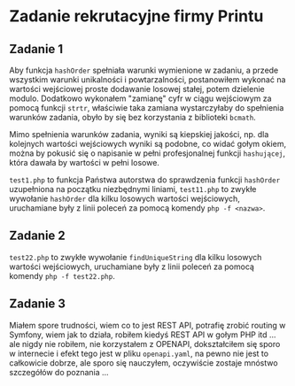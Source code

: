 # Zadanie rekrutacyjne firmy Printu

## Zadanie 1

Aby funkcja `hashOrder` spełniała warunki wymienione w zadaniu, a przede wszystkim warunki
unikalności i powtarzalności, postanowiłem wykonać na wartości wejściowej proste dodawanie
losowej stałej, potem dzielenie modulo. Dodatkowo wykonałem "zamianę" cyfr w ciągu wejściowym za
pomocą funkcji `strtr`, właściwie taka zamiana wystarczyłaby do spełnienia warunków zadania, obyło
by się bez korzystania z biblioteki `bcmath`.

Mimo spełnienia warunków zadania, wyniki są kiepskiej jakości, np. dla kolejnych wartości wejściowych
wyniki są podobne, co widać gołym okiem, można by pokusić się o napisanie w pełni profesjonalnej
funkcji `hashującej`, która dawała by wartości w pełni losowe.

`test1.php` to funkcja Państwa autorstwa do sprawdzenia funkcji `hashOrder` uzupełniona na początku niezbędnymi
liniami, `test11.php` to zwykłe wywołanie `hashOrder` dla kilku losowych wartości wejściowych, uruchamiane były
z linii poleceń za pomocą komendy `php -f <nazwa>`.

## Zadanie 2

`test22.php` to zwykłe wywołanie `findUniqueString` dla kilku losowych wartości wejściowych, uruchamiane były
z linii poleceń za pomocą komendy `php -f test22.php`.

## Zadanie 3

Miałem spore trudności, wiem co to jest REST API, potrafię zrobić routing w Symfony, wiem jak to działa, robiłem
kiedyś REST API w gołym PHP itd ... ale nigdy nie robiłem, nie korzystałem z OPENAPI, dokształciłem się sporo w
internecie i efekt tego jest w pliku `openapi.yaml`, na pewno nie jest to całkowicie dobrze, ale sporo się nauczyłem,
oczywiście zostaje mnóstwo szczegółów do poznania ...

